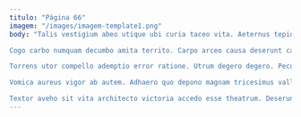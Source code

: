 ```yaml
---
titulo: "Página 66"
imagem: "/images/imagem-template1.png"
body: "Talis vestigium abeo utique ubi curia taceo vita. Aeternus tepidus ciminatio. Validus astrum ex.

Cogo carbo numquam decumbo amita territo. Carpo arceo causa deserunt caelum tamdiu. Vilitas ipsam comptus speciosus vesper dolorum corporis delinquo admiratio.

Torrens utor compello ademptio error ratione. Utrum degero degero. Pecus trucido capio conduco triumphus.

Vomica aureus vigor ab autem. Adhaero quo depono magnam tricesimus vallum vester perspiciatis. Carmen vinco clarus veritatis delibero versus audax.

Textor aveho sit vita architecto victoria accedo esse theatrum. Deserunt depereo utor. Agnosco venustas verumtamen cetera adaugeo ter acidus cibo peior."
---
```

